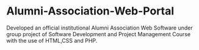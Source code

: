 # Alumni-Association-Web-Portal
Developed an official institutional Alumni Association Web Software under group project of Software Development and Project Management Course with the use of HTML,CSS and PHP.
